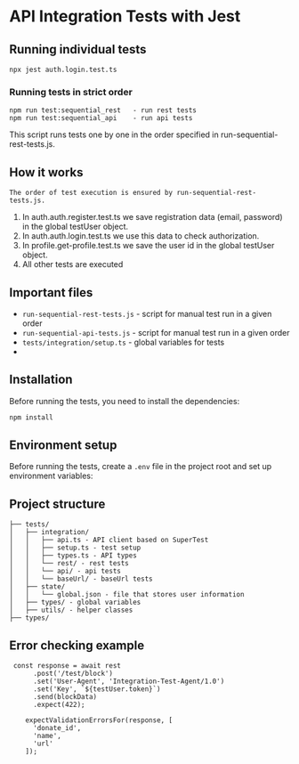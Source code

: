 # API Integration Tests with Jest

## Running individual tests
```
npx jest auth.login.test.ts
```

### Running tests in strict order
```
npm run test:sequential_rest   - run rest tests
npm run test:sequential_api    - run api tests
```

This script runs tests one by one in the order specified in run-sequential-rest-tests.js.

## How it works
    The order of test execution is ensured by run-sequential-rest-tests.js.
1. In auth.auth.register.test.ts we save registration data (email, password) in the global testUser object.
2. In auth.auth.login.test.ts we use this data to check authorization.
3. In profile.get-profile.test.ts we save the user id in the global testUser object.
4. All other tests are executed

## Important files
- `run-sequential-rest-tests.js` - script for manual test run in a given order
- `run-sequential-api-tests.js` - script for manual test run in a given order
- `tests/integration/setup.ts` - global variables for tests
- 
## Installation
Before running the tests, you need to install the dependencies:

```bash
npm install
```

## Environment setup
Before running the tests, create a `.env` file in the project root and set up environment variables:

## Project structure
```
├── tests/
│   ├── integration/
│   │   ├── api.ts - API client based on SuperTest
│   │   ├── setup.ts - test setup
│   │   ├── types.ts - API types
│   │   └── rest/ - rest tests
│   │   └── api/ - api tests
│   │   └── baseUrl/ - baseUrl tests
│   ├── state/
│   │   └── global.json - file that stores user information
│   ├── types/ - global variables
│   ├── utils/ - helper classes
├── types/
```

## Error checking example
```
 const response = await rest
      .post('/test/block')
      .set('User-Agent', 'Integration-Test-Agent/1.0')
      .set('Key', `${testUser.token}`)
      .send(blockData)
      .expect(422);

    expectValidationErrorsFor(response, [
      'donate_id',
      'name',
      'url'
    ]);
```


